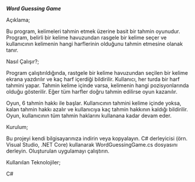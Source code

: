 

***Word Guessing Game***


Açıklama; 

Bu program, kelimeleri tahmin etmek üzerine basit bir tahmin oyunudur. Program, belirli bir kelime havuzundan rasgele bir kelime seçer ve kullanıcının kelimenin hangi harflerinin olduğunu tahmin etmesine olanak tanır.

Nasıl Çalışır?;

Program çalıştırıldığında, rastgele bir kelime havuzundan seçilen bir kelime ekrana yazdırılır ve kaç harf içerdiği bildirilir. Kullanıcı, her turda bir harf tahmini yapar. Tahmin kelime içinde varsa, kelimenin hangi pozisyonlarında olduğu gösterilir. Eğer tüm harfler doğru tahmin edilirse oyun kazanılır.

Oyun, 6 tahmin hakkı ile başlar. Kullanıcının tahmini kelime içinde yoksa, kalan tahmin hakkı azalır ve kullanıcıya kaç tahmin hakkının kaldığı bildirilir. Oyun, kullanıcının tüm tahmin haklarını kullanana kadar devam eder.

Kurulum;

Bu projeyi kendi bilgisayarınıza indirin veya kopyalayın.
C# derleyicisi (örn. Visual Studio, .NET Core) kullanarak WordGuessingGame.cs dosyasını derleyin.
Oluşturulan uygulamayı çalıştırın.

Kullanılan Teknolojiler;

C#
